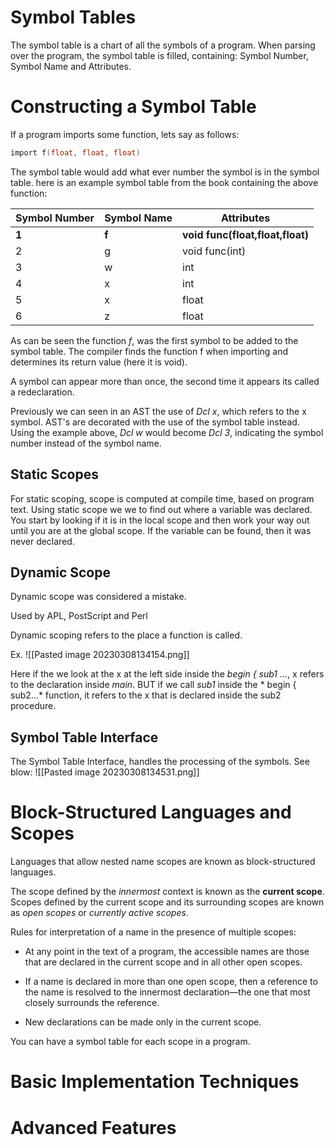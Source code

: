 # Symbol Tables
The symbol table is a chart of all the symbols of a program. When parsing over the program, the symbol table is filled, containing: Symbol Number, Symbol Name and Attributes.



# Constructing a Symbol Table
If a program imports some function, lets say as follows:
```C
import f(float, float, float)
```
The symbol table would add what ever number the symbol is in the symbol table. here is an example symbol table from the book containing the above function:

| Symbol Number | Symbol Name | Attributes                   |
| ------------- | ----------- | ---------------------------- |
| **1**             | **f**           | **void func(float,float,float)** |
| 2             | g           | void func(int)               |
| 3             | w           | int                          |
| 4             | x           | int                          |
| 5             | x           | float                        |
| 6             | z           | float                        |

As can be seen the function *f*, was the first symbol to be added to the symbol table. The compiler finds the function f when importing and determines its return value (here it is void).

A symbol can appear more than once, the second time it appears its called a redeclaration.

Previously we can seen in an AST the use of *Dcl x*, which refers to the x symbol. AST's are decorated with the use of the symbol table instead. Using the example above, *Dcl w* would become *Dcl 3*, indicating the symbol number instead of the symbol name.

## Static Scopes
For static scoping, scope is computed at compile time, based on program text.
Using static scope we we to find out where a variable was declared. You start by looking if it is in the local scope and then work your way out until you are at the global scope. If the variable can be found, then it was never declared.

## Dynamic Scope
Dynamic scope was considered a mistake.

Used by APL, PostScript and Perl

Dynamic scoping refers to the place a function is called.

Ex.
![[Pasted image 20230308134154.png]]

Here if the we look at the x at the left side inside the *begin { sub1 ...*, x refers to the declaration inside *main*. BUT if we call *sub1* inside the * begin { sub2...* function, it refers to the x that is declared inside the sub2 procedure. 



## Symbol Table Interface
The Symbol Table Interface, handles the processing of the symbols. See blow:
![[Pasted image 20230308134531.png]]


# Block-Structured Languages and Scopes
Languages that allow nested name scopes are known as block-structured languages. 

The scope defined by the *innermost* context is known as the **current scope**.
Scopes defined by the current scope and its surrounding scopes are known as *open scopes* or *currently active scopes*.

Rules for interpretation of a name in the presence of multiple scopes:
* At any point in the text of a program, the accessible names are those that
are declared in the current scope and in all other open scopes.

* If a name is declared in more than one open scope, then a reference to the
name is resolved to the innermost declaration—the one that most closely
surrounds the reference.

* New declarations can be made only in the current scope.


You can have a symbol table for each scope in a program.
























# Basic Implementation Techniques



# Advanced Features

